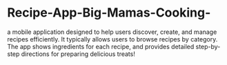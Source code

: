 # Recipe-App-Big-Mamas-Cooking-
a mobile application designed to help users discover, create, and manage recipes efficiently. It typically allows users to browse recipes by category.  The app shows ingredients for each recipe, and provides detailed step-by-step directions for preparing delicious treats!
